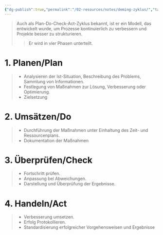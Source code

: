 ```yaml
---
{"dg-publish":true,"permalink":"/02-resources/notes/deming-zyklus/","tags":["projektmanagement","GFN/prüfungsrelevant/AP1"],"noteIcon":"","updated":"2025-03-05T15:34:28.000+01:00"}
---
```


>Auch als Plan-Do-Check-Act-Zyklus bekannt, ist er ein Modell, das entwickelt wurde, um Prozesse kontinuierlich zu verbessern und Projekte besser zu strukturieren.
>>Er wird in vier Phasen unterteilt.

<style> .container {font-family: sans-serif; text-align: center;} .button-wrapper button {z-index: 1;height: 40px; width: 100px; margin: 10px;padding: 5px;} .excalidraw .App-menu_top .buttonList { display: flex;} .excalidraw-wrapper { height: 800px; margin: 50px; position: relative;} :root[dir="ltr"] .excalidraw .layer-ui__wrapper .zen-mode-transition.App-menu_bottom--transition-left {transform: none;} </style><script src="https://cdn.jsdelivr.net/npm/react@17/umd/react.production.min.js"></script><script src="https://cdn.jsdelivr.net/npm/react-dom@17/umd/react-dom.production.min.js"></script><script type="text/javascript" src="https://cdn.jsdelivr.net/npm/@excalidraw/excalidraw@0/dist/excalidraw.production.min.js"></script><div id="Deming_Zyklus_2024-08-18_1846.10.excalidraw.md1"></div><script>(function(){const InitialData={"type":"excalidraw","version":2,"source":"https://github.com/zsviczian/obsidian-excalidraw-plugin/releases/tag/2.3.0","elements":[{"type":"ellipse","version":65,"versionNonce":1513676567,"index":"a0","isDeleted":false,"id":"B0YJzKZ_ET2ByKY4bLdls","fillStyle":"solid","strokeWidth":2,"strokeStyle":"solid","roughness":1,"opacity":10,"angle":0,"x":-191,"y":-176.2109375,"strokeColor":"#1e1e1e","backgroundColor":"transparent","width":456,"height":396,"seed":1294442329,"groupIds":[],"frameId":null,"roundness":{"type":2},"boundElements":[{"id":"6FE-o_9DC-3XPGJeoqxXP","type":"arrow"}],"updated":1723999714340,"link":null,"locked":false},{"type":"arrow","version":299,"versionNonce":585252985,"index":"a1","isDeleted":false,"id":"nj48l8T0BgG80-IZ1rhHP","fillStyle":"solid","strokeWidth":4,"strokeStyle":"solid","roughness":1,"opacity":100,"angle":0,"x":107,"y":-201.2109375,"strokeColor":"#1e1e1e","backgroundColor":"transparent","width":209,"height":308,"seed":1909791063,"groupIds":[],"frameId":null,"roundness":{"type":2},"boundElements":[],"updated":1723999678501,"link":null,"locked":false,"startBinding":null,"endBinding":null,"lastCommittedPoint":null,"startArrowhead":null,"endArrowhead":"arrow","points":[[0,0],[137,111],[209,308]],"elbowed":false},{"type":"arrow","version":397,"versionNonce":1248883993,"index":"a2","isDeleted":false,"id":"zo6e_w5oRHsH29GE1BXF7","fillStyle":"solid","strokeWidth":4,"strokeStyle":"solid","roughness":1,"opacity":100,"angle":2.0366362162410994,"x":-29.146820578947654,"y":24.126166520640226,"strokeColor":"#1e1e1e","backgroundColor":"transparent","width":274,"height":269,"seed":309131479,"groupIds":[],"frameId":null,"roundness":{"type":2},"boundElements":[],"updated":1723999628593,"link":null,"locked":false,"startBinding":null,"endBinding":null,"lastCommittedPoint":null,"startArrowhead":null,"endArrowhead":"arrow","points":[[0,0],[204,94],[274,269]],"elbowed":false},{"type":"arrow","version":689,"versionNonce":1997205559,"index":"a3","isDeleted":false,"id":"6FE-o_9DC-3XPGJeoqxXP","fillStyle":"solid","strokeWidth":4,"strokeStyle":"solid","roughness":1,"opacity":100,"angle":3.5899530434171076,"x":-235.18818751808283,"y":-64.96904213448988,"strokeColor":"#1e1e1e","backgroundColor":"transparent","width":248.87009195266222,"height":274.4302598033934,"seed":2088645431,"groupIds":[],"frameId":null,"roundness":{"type":2},"boundElements":[],"updated":1723999687021,"link":null,"locked":false,"startBinding":null,"endBinding":{"elementId":"B0YJzKZ_ET2ByKY4bLdls","focus":0.9755694857350573,"gap":19.226803912404108,"fixedPoint":null},"lastCommittedPoint":null,"startArrowhead":null,"endArrowhead":"arrow","points":[[0,0],[204,94],[248.87009195266222,274.4302598033934]],"elbowed":false},{"type":"arrow","version":696,"versionNonce":29453591,"index":"a4","isDeleted":false,"id":"V5ifBraCcvfC_2sDDecQp","fillStyle":"solid","strokeWidth":4,"strokeStyle":"solid","roughness":1,"opacity":100,"angle":5.129664581138567,"x":-167.1935492898823,"y":-274.5166266378059,"strokeColor":"#1e1e1e","backgroundColor":"transparent","width":267.88665890657643,"height":275.51600053022946,"seed":758457497,"groupIds":[],"frameId":null,"roundness":{"type":2},"boundElements":[],"updated":1723999700684,"link":null,"locked":false,"startBinding":null,"endBinding":null,"lastCommittedPoint":null,"startArrowhead":null,"endArrowhead":"arrow","points":[[0,0],[199.44846137569922,96.27696672803557],[267.88665890657643,275.51600053022946]],"elbowed":false},{"type":"text","version":156,"versionNonce":977531385,"index":"a6","isDeleted":false,"id":"BEh6vqNX","fillStyle":"solid","strokeWidth":4,"strokeStyle":"solid","roughness":1,"opacity":90,"angle":1.0427897508807522,"x":216.01039691033918,"y":-116.19092011642951,"strokeColor":"#1e1e1e","backgroundColor":"transparent","width":112.23202514648438,"height":45,"seed":1644648665,"groupIds":[],"frameId":null,"roundness":null,"boundElements":[],"updated":1724000029749,"link":null,"locked":false,"fontSize":36,"fontFamily":5,"text":"Planen","rawText":"Planen","textAlign":"left","verticalAlign":"top","containerId":null,"originalText":"Planen","autoResize":true,"lineHeight":1.25},{"type":"text","version":127,"versionNonce":557690615,"index":"aD","isDeleted":false,"id":"5sZlPZfu","fillStyle":"solid","strokeWidth":4,"strokeStyle":"solid","roughness":1,"opacity":90,"angle":5.813075576433593,"x":121.26972260566065,"y":197.31369828836114,"strokeColor":"#1e1e1e","backgroundColor":"transparent","width":167.86004638671875,"height":45,"seed":237793369,"groupIds":[],"frameId":null,"roundness":null,"boundElements":[],"updated":1724005059180,"link":null,"locked":false,"fontSize":36,"fontFamily":5,"text":"Umsetzen","rawText":"Umsetzen","textAlign":"left","verticalAlign":"top","containerId":null,"originalText":"Umsetzen","autoResize":true,"lineHeight":1.25},{"type":"text","version":315,"versionNonce":1415163929,"index":"aE","isDeleted":false,"id":"P4s1ow1H","fillStyle":"solid","strokeWidth":4,"strokeStyle":"solid","roughness":1,"opacity":90,"angle":5.731792579373206,"x":-160.82977335098292,"y":-241.8212122584962,"strokeColor":"#1e1e1e","backgroundColor":"transparent","width":128.5120391845703,"height":45,"seed":1005661559,"groupIds":[],"frameId":null,"roundness":null,"boundElements":[],"updated":1724005072893,"link":null,"locked":false,"fontSize":36,"fontFamily":5,"text":"Handeln","rawText":"Handeln","textAlign":"left","verticalAlign":"top","containerId":null,"originalText":"Handeln","autoResize":true,"lineHeight":1.25},{"type":"text","version":132,"versionNonce":916198009,"index":"aF","isDeleted":false,"id":"XaeYGFjI","fillStyle":"solid","strokeWidth":4,"strokeStyle":"solid","roughness":1,"opacity":90,"angle":0.9766593504517092,"x":-278.0275269386554,"y":146.15505511383915,"strokeColor":"#1e1e1e","backgroundColor":"transparent","width":189.1000518798828,"height":45,"seed":1690012279,"groupIds":[],"frameId":null,"roundness":null,"boundElements":[],"updated":1724005067670,"link":null,"locked":false,"fontSize":36,"fontFamily":5,"text":"Überprüfen","rawText":"Überprüfen","textAlign":"left","verticalAlign":"top","containerId":null,"originalText":"Überprüfen","autoResize":true,"lineHeight":1.25},{"type":"text","version":125,"versionNonce":7007353,"index":"aG","isDeleted":false,"id":"EzCKeYPc","fillStyle":"solid","strokeWidth":4,"strokeStyle":"solid","roughness":1,"opacity":90,"angle":0.7762576208057101,"x":225.45646924165243,"y":-196.36218709781056,"strokeColor":"#1e1e1e","backgroundColor":"transparent","width":14.019989013671875,"height":25,"seed":749255543,"groupIds":[],"frameId":null,"roundness":null,"boundElements":[],"updated":1724000164360,"link":null,"locked":false,"fontSize":20,"fontFamily":5,"text":"1.","rawText":"1.","textAlign":"left","verticalAlign":"top","containerId":null,"originalText":"1.","autoResize":true,"lineHeight":1.25},{"type":"text","version":106,"versionNonce":937320983,"index":"aH","isDeleted":false,"id":"PdeKX8zX","fillStyle":"solid","strokeWidth":4,"strokeStyle":"solid","roughness":1,"opacity":90,"angle":5.954939740378715,"x":94.55758317764338,"y":260.0564989042299,"strokeColor":"#1e1e1e","backgroundColor":"transparent","width":19.47998046875,"height":25,"seed":266108985,"groupIds":[],"frameId":null,"roundness":null,"boundElements":[],"updated":1724000167344,"link":null,"locked":false,"fontSize":20,"fontFamily":5,"text":"2.","rawText":"2.","textAlign":"left","verticalAlign":"top","containerId":null,"originalText":"2.","autoResize":true,"lineHeight":1.25},{"type":"text","version":174,"versionNonce":221195895,"index":"aI","isDeleted":false,"id":"o4FOtXcI","fillStyle":"solid","strokeWidth":4,"strokeStyle":"solid","roughness":1,"opacity":90,"angle":0.6190561845763689,"x":-262.930627532541,"y":34.92813548283459,"strokeColor":"#1e1e1e","backgroundColor":"transparent","width":17.639984130859375,"height":25,"seed":737778649,"groupIds":[],"frameId":null,"roundness":null,"boundElements":[],"updated":1724000149902,"link":null,"locked":false,"fontSize":20,"fontFamily":5,"text":"3.","rawText":"3.","textAlign":"left","verticalAlign":"top","containerId":null,"originalText":"3.","autoResize":true,"lineHeight":1.25},{"type":"text","version":37,"versionNonce":846500953,"index":"aJ","isDeleted":false,"id":"0jOgjFZJ","fillStyle":"solid","strokeWidth":4,"strokeStyle":"solid","roughness":1,"opacity":90,"angle":5.852367278629375,"x":-202.2854662422185,"y":-179.9105741945847,"strokeColor":"#1e1e1e","backgroundColor":"transparent","width":17.179977416992188,"height":25,"seed":840388153,"groupIds":[],"frameId":null,"roundness":null,"boundElements":[],"updated":1724000157636,"link":null,"locked":false,"fontSize":20,"fontFamily":5,"text":"4.","rawText":"4.","textAlign":"left","verticalAlign":"top","containerId":null,"originalText":"4.","autoResize":true,"lineHeight":1.25}],"appState":{"theme":"dark","viewBackgroundColor":"#ffffff","currentItemStrokeColor":"#1e1e1e","currentItemBackgroundColor":"transparent","currentItemFillStyle":"solid","currentItemStrokeWidth":4,"currentItemStrokeStyle":"solid","currentItemRoughness":1,"currentItemOpacity":90,"currentItemFontFamily":5,"currentItemFontSize":20,"currentItemTextAlign":"left","currentItemStartArrowhead":null,"currentItemEndArrowhead":"arrow","scrollX":480.9694322054514,"scrollY":668.0455594459173,"zoom":{"value":1.55},"currentItemRoundness":"round","gridSize":null,"gridColor":{"Bold":"#C9C9C9","Regular":"#EDEDED"},"currentStrokeOptions":null,"previousGridSize":null,"frameRendering":{"enabled":true,"clip":true,"name":true,"outline":true},"objectsSnapModeEnabled":false},"files":{}};InitialData.scrollToContent=true;App=()=>{const e=React.useRef(null),t=React.useRef(null),[n,i]=React.useState({width:void 0,height:void 0});return React.useEffect(()=>{i({width:t.current.getBoundingClientRect().width,height:t.current.getBoundingClientRect().height});const e=()=>{i({width:t.current.getBoundingClientRect().width,height:t.current.getBoundingClientRect().height})};return window.addEventListener("resize",e),()=>window.removeEventListener("resize",e)},[t]),React.createElement(React.Fragment,null,React.createElement("div",{className:"excalidraw-wrapper",ref:t},React.createElement(ExcalidrawLib.Excalidraw,{ref:e,width:n.width,height:n.height,initialData:InitialData,viewModeEnabled:!0,zenModeEnabled:!0,gridModeEnabled:!1})))},excalidrawWrapper=document.getElementById("Deming_Zyklus_2024-08-18_1846.10.excalidraw.md1");ReactDOM.render(React.createElement(App),excalidrawWrapper);})();</script>

# 1. Planen/Plan
>- Analysieren der Ist-Situation, Beschreibung des Problems, Sammlung von Informationen.
>- Festlegung von Maßnahmen zur Lösung, Verbesserung oder Optimierung.
>- Zielsetzung

# 2. Umsätzen/Do
>- Durchführung der Maßnahmen unter Einhaltung des Zeit- und Ressourcenplans.
>- Dokumentation der Maßnahmen

# 3. Überprüfen/Check
>- Fortschritt prüfen.
>- Anpassung bei Abweichungen.
>- Darstellung und Überprüfung der Ergebnisse.

# 4. Handeln/Act
>- Verbesserung umsetzen.
>- Erfolg Protokollieren.
>- Standardisierung erfolgreicher Vorgehensweisen und Ergebnisse